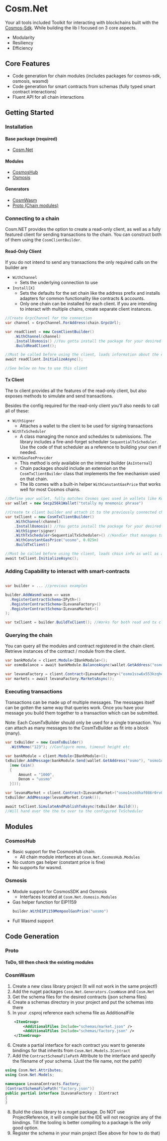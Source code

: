 # Cosm.Net

Your all tools included Toolkit for interacting with blockchains built with the [Cosmos-Sdk](https://github.com/cosmos/cosmos-sdk/).
While building the lib I focused on 3 core aspects.

- Modularity
- Resiliency
- Efficiency

## Core Features

- Code generation for chain modules (includes packages for cosmos-sdk, osmosis, wasmd)
- Code generation for smart contracts from schemas (fully typed smart contract interactions)
- Fluent API for all chain interactions

## Getting Started

### Installation

#### Base package (required)

- [Cosm.Net](https://www.nuget.org/packages/Cosm.Net)

#### Modules

- [CosmosHub](https://www.nuget.org/packages/Cosm.Net.CosmosHub)
- [Osmosis](https://www.nuget.org/packages/Cosm.Net.Osmosis)

#### Generators

- [CosmWasm](https://www.nuget.org/packages/Cosm.Net.Generators.CosmWasm)
- [Proto (Chain modules)](https://www.nuget.org/packages/Cosm.Net.Generators.Proto)

### Connecting to a chain

Cosm.NET provides the option to create a read-only client, as well as a fully featured client for sending transactions to the chain. You can construct both of them using the `CosmClientBuilder`.

#### Read-Only Client

If you do not intend to send any transactions the only required calls on the builder are

- `WithChannel`
  - Sets the underlying connection to use
- `Install[X]`
  - Sets the defaults for the set chain like the address prefix and installs adapters for common functionality like contracts & accounts.
  - Only one chain can be installed for each client. If you are intending to interact with multiple chains, create separate client instances.

```cs
//Create GrpcChannel for the connection
var channel = GrpcChannel.ForAddress(chain.GrpcUrl);

var readClient = new CosmClientBuilder()
    .WithChannel(channel)
    .InstallOsmosis() //You gotta install the package for your desired chain
    .BuildReadClient();

//Must be called before using the client, loads information about the connected chain
await readClient.InitializeAsync();

//See below on how to use this client
```

#### Tx Client

The tx client provides all the features of the read-only client, but also exposes methods to simulate and send transactions.

Besides the config required for the read-only client you'll also needs to call all of these:

- `WithSigner`
  - Attaches a wallet to the client to be used for signing transactions
- `WithTxScheduler`
  - A class managing the nonce and schedules tx submissions. The library includes a fire-and-forget scheduler `SequentialTxScheduler`. Use the code of that scheduler as a reference to building your own if needed.
- `WithGasFeeProvider`
  - This method is only available on the internal builder (`AsInternal`)
  - Chain packages should include an extension on the `CosmTxClientBuilder` class that implements the fee mechanism used on that chain.
  - The lib comes with a built-in helper `WithConstantGasPrice` that works well for most Cosmos chains.

```cs
//Define your wallet, fully matches Cosmos spec used in wallets like Keplr
var wallet = new Secp256k1Wallet("totally my mnemonic phrase")

//Create tx client builder and attach it to the previously connected chain client
var txClient = new CosmTxClientBuilder()
    .WithChannel(channel)
    .InstallOsmosis() //You gotta install the package for your desired chain
    .WithSigner(signer)
    .WithTxScheduler<SequentialTxScheduler>() //Handler that manages tx submissions. Custom implementation could include retries, gas estimations, load balancing etc
    .WithConstantGasPrice("uosmo", 0.025m)
    .BuildTxClient()

//Must be called before using the client, loads chain info as well as account info for the given signer
await txClient.InitializeAsync();
```

### Adding Capability to interact with smart-contracts

```cs

var builder = ... //previous examples

builder.AddWasmd(wasm => wasm
  .RegisterContractSchema<IPyth>()
  .RegisterContractSchema<ILevanaFactory>()
  .RegisterContractSchema<ILevanaMarket>()
);

var txClient = builder.BuildTxClient(); //Works for both read and tx clients

```

### Querying the chain

You can query all the modules and contract registered in the chain client.
Retrieve instances of the contract / module from the client.

```cs
var bankModule = client.Module<IBankModule>();
var osmoBalance = await bankModule.BalanceAsync(wallet.GetAddress("osmo", "uosmo"));

var levanaFactory = client.Contract<ILevanaFactory>("osmo1ssw6x553kzqher0earlkwlxasfm2stnl3ms3ma2zz4tnajxyyaaqlucd45");
var markets = await levanaFactory.MarketsAsync();
```

### Executing transactions

Transactions can be made up of multiple messages. The messages itself can be gotten the same way that queries work.
Once you have your message you build them together to a transaction which can be submitted.

Note: Each CosmTxBuilder should only be used for a single transaction. You can attach as many messages to the CosmTxBuilder as fit into a block (many).

```cs
var txBuilder = new CosmTxBuilder()
  .WithMemo("123"); //Configure memo, timeout height etc

var bankModule = client.Module<IBankModule>();
txBuilder.AddMessage(bankModule.Send(wallet.GetAddress("osmo"), "osmo1qqqqqqqqqqqqqqqqqqqqqqqqqqqqqqqqmcn030",
  [new Coin()
  {
      Amount = "1000",
      Denom = "uosmo"
  }]));

var levanaMarket = client.Contract<ILevanaMarket>("osmo1nzddhaf086r0rv0gmrepn3ryxsu9qqrh7zmvcexqtfmxqgj0hhps4hruzu");
txBuilder.AddMessage(levanaMarket.Crank());

await txClient.SimulateAndPublishTxAsync(txBuilder.Build());
//Will hand over the the tx over to the configured TxScheduler
```

## Modules

### CosmosHub

- Basic support for the CosmosHub chain.
  - All chain module interfaces at `Cosm.Net.CosmosHub.Modules`
- No custom gas helper (constant price is fine)
- No supports for wasmd.

### Osmosis

- Module support for CosmosSDK and Osmosis
  - Interfaces located at `Cosm.Net.Osmosis.Modules`
- Gas helper function for EIP1159
  ```cs
  builder.WithEIP1159MempoolGasPrice("uosmo")
  ```
- Full Wasmd support

## Code Generation

### Proto

#### ToDo, till then check the existing modules

### CosmWasm

1. Create a new class library project (It will not work in the same project!)
2. Add the nuget packages `Cosm.Net.Generators.CosmWasm` and `Cosm.Net`
3. Get the schema files for the desired contracts (json schema files)
4. Create a schemas directory in your project and put the schemas into there
5. In your .csproj reference each schema file as AdditionalFile

```xml
	<ItemGroup>
		<AdditionalFiles Include="schemas/market.json" />
		<AdditionalFiles Include="schemas/factory.json" />
	</ItemGroup>
```

6. Create a partial interface for each contract you want to generate bindings for that inherits from `Cosm.Net.Models.IContract`
7. Add the `ContractSchemaFilePath` Attribute to the interface and specify the filename of your schema. (Just the file name, not the path!)

```cs
using Cosm.Net.Attributes;
using Cosm.Net.Models;

namespace LevanaContracts.Factory;
[ContractSchemaFilePath("factory.json")]
public partial interface ILevanaFactory : IContract
{
}

```

8. Build the class library to a nuget package. Do NOT use ProjectReference, it will compile but the IDE will not recognize any of the bindings. Till the tooling is better compiling to a package is the only good option.
9. Register the schema in your main project (See above for how to do that)
